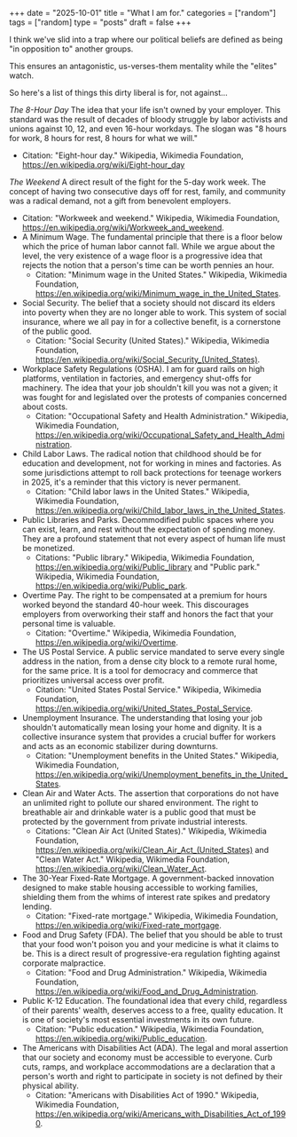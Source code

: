 +++
date = "2025-10-01"
title = "What I am for."
categories = ["random"]
tags = ["random]
type = "posts"
draft = false
+++

I think we've slid into a trap where our political beliefs are defined as being "in opposition to" another groups. 

This ensures an antagonistic, us-verses-them mentality while the "elites" watch.

So here's a list of things this dirty liberal is for, not against...


 *The 8-Hour Day* The idea that your life isn't owned by your employer. This standard was the result of decades of bloody struggle by labor activists and unions against 10, 12, and even 16-hour workdays. The slogan was "8 hours for work, 8 hours for rest, 8 hours for what we will."
   * Citation: "Eight-hour day." Wikipedia, Wikimedia Foundation, https://en.wikipedia.org/wiki/Eight-hour_day


 *The Weekend* A direct result of the fight for the 5-day work week. The concept of having two consecutive days off for rest, family, and community was a radical demand, not a gift from benevolent employers.
   * Citation: "Workweek and weekend." Wikipedia, Wikimedia Foundation, https://en.wikipedia.org/wiki/Workweek_and_weekend.
 * A Minimum Wage. The fundamental principle that there is a floor below which the price of human labor cannot fall. While we argue about the level, the very existence of a wage floor is a progressive idea that rejects the notion that a person's time can be worth pennies an hour.
   * Citation: "Minimum wage in the United States." Wikipedia, Wikimedia Foundation, https://en.wikipedia.org/wiki/Minimum_wage_in_the_United_States.
 * Social Security. The belief that a society should not discard its elders into poverty when they are no longer able to work. This system of social insurance, where we all pay in for a collective benefit, is a cornerstone of the public good.
   * Citation: "Social Security (United States)." Wikipedia, Wikimedia Foundation, https://en.wikipedia.org/wiki/Social_Security_(United_States).
 * Workplace Safety Regulations (OSHA). I am for guard rails on high platforms, ventilation in factories, and emergency shut-offs for machinery. The idea that your job shouldn't kill you was not a given; it was fought for and legislated over the protests of companies concerned about costs.
   * Citation: "Occupational Safety and Health Administration." Wikipedia, Wikimedia Foundation, https://en.wikipedia.org/wiki/Occupational_Safety_and_Health_Administration.
 * Child Labor Laws. The radical notion that childhood should be for education and development, not for working in mines and factories. As some jurisdictions attempt to roll back protections for teenage workers in 2025, it's a reminder that this victory is never permanent.
   * Citation: "Child labor laws in the United States." Wikipedia, Wikimedia Foundation, https://en.wikipedia.org/wiki/Child_labor_laws_in_the_United_States.
 * Public Libraries and Parks. Decommodified public spaces where you can exist, learn, and rest without the expectation of spending money. They are a profound statement that not every aspect of human life must be monetized.
   * Citations: "Public library." Wikipedia, Wikimedia Foundation, https://en.wikipedia.org/wiki/Public_library and "Public park." Wikipedia, Wikimedia Foundation, https://en.wikipedia.org/wiki/Public_park.
 * Overtime Pay. The right to be compensated at a premium for hours worked beyond the standard 40-hour week. This discourages employers from overworking their staff and honors the fact that your personal time is valuable.
   * Citation: "Overtime." Wikipedia, Wikimedia Foundation, https://en.wikipedia.org/wiki/Overtime.
 * The US Postal Service. A public service mandated to serve every single address in the nation, from a dense city block to a remote rural home, for the same price. It is a tool for democracy and commerce that prioritizes universal access over profit.
   * Citation: "United States Postal Service." Wikipedia, Wikimedia Foundation, https://en.wikipedia.org/wiki/United_States_Postal_Service.
 * Unemployment Insurance. The understanding that losing your job shouldn't automatically mean losing your home and dignity. It is a collective insurance system that provides a crucial buffer for workers and acts as an economic stabilizer during downturns.
   * Citation: "Unemployment benefits in the United States." Wikipedia, Wikimedia Foundation, https://en.wikipedia.org/wiki/Unemployment_benefits_in_the_United_States.
 * Clean Air and Water Acts. The assertion that corporations do not have an unlimited right to pollute our shared environment. The right to breathable air and drinkable water is a public good that must be protected by the government from private industrial interests.
   * Citations: "Clean Air Act (United States)." Wikipedia, Wikimedia Foundation, https://en.wikipedia.org/wiki/Clean_Air_Act_(United_States) and "Clean Water Act." Wikipedia, Wikimedia Foundation, https://en.wikipedia.org/wiki/Clean_Water_Act.
 * The 30-Year Fixed-Rate Mortgage. A government-backed innovation designed to make stable housing accessible to working families, shielding them from the whims of interest rate spikes and predatory lending.
   * Citation: "Fixed-rate mortgage." Wikipedia, Wikimedia Foundation, https://en.wikipedia.org/wiki/Fixed-rate_mortgage.
 * Food and Drug Safety (FDA). The belief that you should be able to trust that your food won't poison you and your medicine is what it claims to be. This is a direct result of progressive-era regulation fighting against corporate malpractice.
   * Citation: "Food and Drug Administration." Wikipedia, Wikimedia Foundation, https://en.wikipedia.org/wiki/Food_and_Drug_Administration.
 * Public K-12 Education. The foundational idea that every child, regardless of their parents' wealth, deserves access to a free, quality education. It is one of society's most essential investments in its own future.
   * Citation: "Public education." Wikipedia, Wikimedia Foundation, https://en.wikipedia.org/wiki/Public_education.
 * The Americans with Disabilities Act (ADA). The legal and moral assertion that our society and economy must be accessible to everyone. Curb cuts, ramps, and workplace accommodations are a declaration that a person's worth and right to participate in society is not defined by their physical ability.
   * Citation: "Americans with Disabilities Act of 1990." Wikipedia, Wikimedia Foundation, https://en.wikipedia.org/wiki/Americans_with_Disabilities_Act_of_1990.

